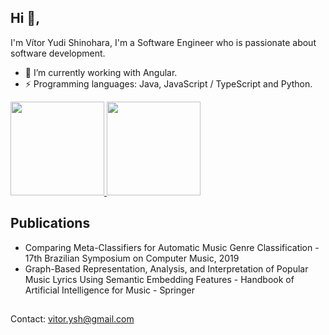 ## Hi 👋, 

I'm Vítor Yudi Shinohara, I'm a Software Engineer who is passionate about software development. 

- 🔭 I’m currently working with Angular.
-  ⚡ Programming languages: Java, JavaScript / TypeScript and Python.

<p align="justify">
  <a href="https://github.com/vitorshinohara/github-readme-stats">
    <img
      height="150"
      src="https://github-readme-stats.vercel.app/api?username=vitorshinohara&count_private=true&show_icons=true&custom_title=Github%20Status&show=issues&theme=radical"
    />
  </a>
   <a href="https://github.com/vitorshinohara/github-readme-stats">
    <img
      height="150"
      src="https://github-readme-stats.vercel.app/api/top-langs/?username=vitorshinohara&layout=compact&theme=radical" />
  </a>  
</p>

## Publications

- Comparing Meta-Classifiers for Automatic Music Genre Classification - 17th Brazilian Symposium on Computer Music, 2019
- Graph-Based Representation, Analysis, and Interpretation of Popular Music Lyrics Using Semantic Embedding Features  - Handbook of Artificial Intelligence for Music - Springer

## 

Contact: vitor.ysh@gmail.com
